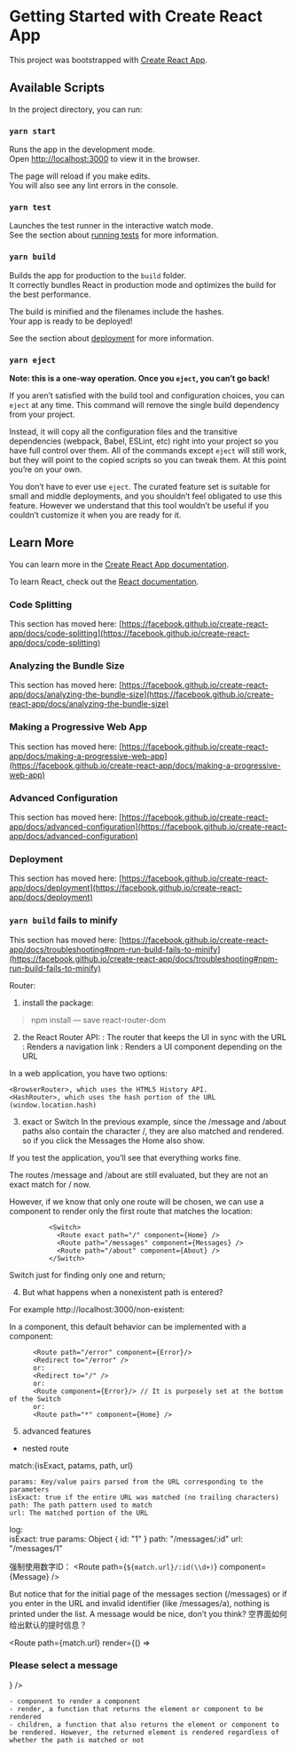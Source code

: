 # Getting Started with Create React App

This project was bootstrapped with [Create React App](https://github.com/facebook/create-react-app).

## Available Scripts

In the project directory, you can run:

### `yarn start`

Runs the app in the development mode.\
Open [http://localhost:3000](http://localhost:3000) to view it in the browser.

The page will reload if you make edits.\
You will also see any lint errors in the console.

### `yarn test`

Launches the test runner in the interactive watch mode.\
See the section about [running tests](https://facebook.github.io/create-react-app/docs/running-tests) for more information.

### `yarn build`

Builds the app for production to the `build` folder.\
It correctly bundles React in production mode and optimizes the build for the best performance.

The build is minified and the filenames include the hashes.\
Your app is ready to be deployed!

See the section about [deployment](https://facebook.github.io/create-react-app/docs/deployment) for more information.

### `yarn eject`

**Note: this is a one-way operation. Once you `eject`, you can’t go back!**

If you aren’t satisfied with the build tool and configuration choices, you can `eject` at any time. This command will remove the single build dependency from your project.

Instead, it will copy all the configuration files and the transitive dependencies (webpack, Babel, ESLint, etc) right into your project so you have full control over them. All of the commands except `eject` will still work, but they will point to the copied scripts so you can tweak them. At this point you’re on your own.

You don’t have to ever use `eject`. The curated feature set is suitable for small and middle deployments, and you shouldn’t feel obligated to use this feature. However we understand that this tool wouldn’t be useful if you couldn’t customize it when you are ready for it.

## Learn More

You can learn more in the [Create React App documentation](https://facebook.github.io/create-react-app/docs/getting-started).

To learn React, check out the [React documentation](https://reactjs.org/).

### Code Splitting

This section has moved here: [https://facebook.github.io/create-react-app/docs/code-splitting](https://facebook.github.io/create-react-app/docs/code-splitting)

### Analyzing the Bundle Size

This section has moved here: [https://facebook.github.io/create-react-app/docs/analyzing-the-bundle-size](https://facebook.github.io/create-react-app/docs/analyzing-the-bundle-size)

### Making a Progressive Web App

This section has moved here: [https://facebook.github.io/create-react-app/docs/making-a-progressive-web-app](https://facebook.github.io/create-react-app/docs/making-a-progressive-web-app)

### Advanced Configuration

This section has moved here: [https://facebook.github.io/create-react-app/docs/advanced-configuration](https://facebook.github.io/create-react-app/docs/advanced-configuration)

### Deployment

This section has moved here: [https://facebook.github.io/create-react-app/docs/deployment](https://facebook.github.io/create-react-app/docs/deployment)

### `yarn build` fails to minify

This section has moved here: [https://facebook.github.io/create-react-app/docs/troubleshooting#npm-run-build-fails-to-minify](https://facebook.github.io/create-react-app/docs/troubleshooting#npm-run-build-fails-to-minify)


Router:

1. install the package:
> npm install — save react-router-dom

2. the React Router API:
    <Router>: The router that keeps the UI in sync with the URL
    <Link>: Renders a navigation link
    <Route>: Renders a UI component depending on the URL

In a web application, you have two options:

    <BrowserRouter>, which uses the HTML5 History API.
    <HashRouter>, which uses the hash portion of the URL (window.location.hash)


3. exact or Switch
In the previous example, since the /message and /about paths also contain the character /, they are also matched and rendered.
so if you click the Messages the Home also show.

<Route exact path="/" component={Home}/>

If you test the application, you’ll see that everything works fine.

The routes /message and /about are still evaluated, but they are not an exact match for / now.

However, if we know that only one route will be chosen, we can use a <Switch> component to render only the first route that matches the location:
```
          <Switch>
            <Route exact path="/" component={Home} />
            <Route path="/messages" component={Messages} />
            <Route path="/about" component={About} />
          </Switch>
```
Switch just for finding only one and return;


4. But what happens when a nonexistent path is entered?

For example http://localhost:3000/non-existent:

In a <Switch> component, this default behavior can be implemented with a <Redirect> component:

          <Route path="/error" component={Error}/>
          <Redirect to="/error" />
          or:
          <Redirect to="/" />
          or:
          <Route component={Error}/> // It is purposely set at the bottom of the Switch
          or:
          <Route path="*" component={Home} />

5. advanced features
- nested route

match:{isExact, patams, path, url}


    params: Key/value pairs parsed from the URL corresponding to the parameters
    isExact: true if the entire URL was matched (no trailing characters)
    path: The path pattern used to match
    url: The matched portion of the URL
log:    
isExact: true
​params: Object { id: "1" }
​path: "/messages/:id"
​url: "/messages/1"

强制使用数字ID：
<Route path={`${match.url}/:id(\\d+)`} component={Message} />

But notice that for the initial page of the messages section (/messages) or if you enter in the URL and invalid identifier (like /messages/a), nothing is printed under the list. A message would be nice, don’t you think?
空界面如何给出默认的提时信息？

<Route path={match.url} render={() => <h3>Please select a message</h3>} />


    - component to render a component
    - render, a function that returns the element or component to be rendered
    - children, a function that also returns the element or component to be rendered. However, the returned element is rendered regardless of whether the path is matched or not

